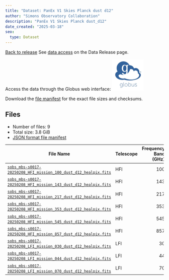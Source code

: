 ```yaml
---
title: "Dataset: PanEx V1 Skies Planck dust d12"
author: "Simons Observatory Collaboration"
description: "PanEx V1 Skies Planck dust_d12"
date_created: "2025-03-18"
seo:
  type: Dataset
---
```


[Back to release](./panexv1-planck.html#datasets)
See [data access](./panexv1-planck.html#data-access) on the Data Release page.

Access the data through the Globus web interface: [![Download via Globus](images/globus-logo.png)](https://app.globus.org/file-manager?origin_id=53b2a147-ae9d-4bbf-9d18-3b46d133d4bb&origin_path=%2Fpanexp_v1_planck%2Fdust_d12%2F)

Download the [file manifest](https://g-0a470a.6b7bd8.0ec8.data.globus.org/panexp_v1_planck/dust_d12/manifest.json) for the exact file sizes and checksums.

## Files

- Number of files: 9
- Total size: 3.8 GiB
- [JSON format file manifest](https://g-0a470a.6b7bd8.0ec8.data.globus.org/panexp_v1_planck/dust_d12/manifest.json)

|                                                                                                File Name                                                                                                | Telescope | Frequency Band (GHz) | Pixelization |   Size    |
| ------------------------------------------------------------------------------------------------------------------------------------------------------------------------------------------------------- | --------- | -------------------: | ------------ | --------- |
| [`sobs_mbs-s0017-20250208_HFI_mission_100_dust_d12_healpix.fits`](https://g-0a470a.6b7bd8.0ec8.data.globus.org/panexp_v1_planck/dust_d12/sobs_mbs-s0017-20250208_HFI_mission_100_dust_d12_healpix.fits) | HFI       |                  100 | healpix      | 576.0 MiB |
| [`sobs_mbs-s0017-20250208_HFI_mission_143_dust_d12_healpix.fits`](https://g-0a470a.6b7bd8.0ec8.data.globus.org/panexp_v1_planck/dust_d12/sobs_mbs-s0017-20250208_HFI_mission_143_dust_d12_healpix.fits) | HFI       |                  143 | healpix      | 576.0 MiB |
| [`sobs_mbs-s0017-20250208_HFI_mission_217_dust_d12_healpix.fits`](https://g-0a470a.6b7bd8.0ec8.data.globus.org/panexp_v1_planck/dust_d12/sobs_mbs-s0017-20250208_HFI_mission_217_dust_d12_healpix.fits) | HFI       |                  217 | healpix      | 576.0 MiB |
| [`sobs_mbs-s0017-20250208_HFI_mission_353_dust_d12_healpix.fits`](https://g-0a470a.6b7bd8.0ec8.data.globus.org/panexp_v1_planck/dust_d12/sobs_mbs-s0017-20250208_HFI_mission_353_dust_d12_healpix.fits) | HFI       |                  353 | healpix      | 576.0 MiB |
| [`sobs_mbs-s0017-20250208_HFI_mission_545_dust_d12_healpix.fits`](https://g-0a470a.6b7bd8.0ec8.data.globus.org/panexp_v1_planck/dust_d12/sobs_mbs-s0017-20250208_HFI_mission_545_dust_d12_healpix.fits) | HFI       |                  545 | healpix      | 576.0 MiB |
| [`sobs_mbs-s0017-20250208_HFI_mission_857_dust_d12_healpix.fits`](https://g-0a470a.6b7bd8.0ec8.data.globus.org/panexp_v1_planck/dust_d12/sobs_mbs-s0017-20250208_HFI_mission_857_dust_d12_healpix.fits) | HFI       |                  857 | healpix      | 576.0 MiB |
| [`sobs_mbs-s0017-20250208_LFI_mission_030_dust_d12_healpix.fits`](https://g-0a470a.6b7bd8.0ec8.data.globus.org/panexp_v1_planck/dust_d12/sobs_mbs-s0017-20250208_LFI_mission_030_dust_d12_healpix.fits) | LFI       |                   30 | healpix      | 144.0 MiB |
| [`sobs_mbs-s0017-20250208_LFI_mission_044_dust_d12_healpix.fits`](https://g-0a470a.6b7bd8.0ec8.data.globus.org/panexp_v1_planck/dust_d12/sobs_mbs-s0017-20250208_LFI_mission_044_dust_d12_healpix.fits) | LFI       |                   44 | healpix      | 144.0 MiB |
| [`sobs_mbs-s0017-20250208_LFI_mission_070_dust_d12_healpix.fits`](https://g-0a470a.6b7bd8.0ec8.data.globus.org/panexp_v1_planck/dust_d12/sobs_mbs-s0017-20250208_LFI_mission_070_dust_d12_healpix.fits) | LFI       |                   70 | healpix      | 144.0 MiB |
